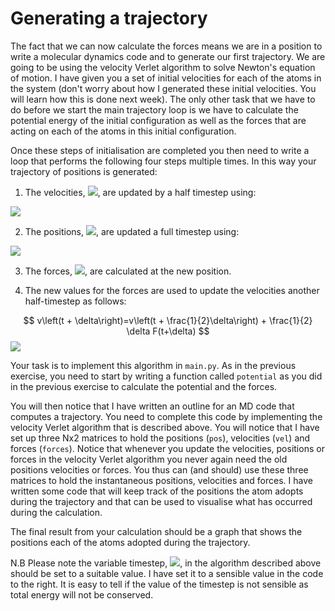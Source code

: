 # Generating a trajectory

The fact that we can now calculate the forces means we are in a position to write a molecular dynamics code and to generate our first trajectory.  We are going to be using the velocity Verlet algorithm to solve Newton's equation of motion.  I have given you a set of initial velocities for each of the atoms in the system (don't worry about how I generated these initial velocities.  You will learn how this is done next week).  The only other task that we have to do before we start the main trajectory loop is we have to calculate the potential energy of the initial configuration as well as the forces that are acting on each of the atoms in this initial configuration.  

Once these steps of initialisation are completed you then need to write a loop that performs the following four steps multiple times.  In this way your trajectory of positions is generated:

1. The velocities, ![](https://render.githubusercontent.com/render/math?math=v(t)), are updated by a half timestep using:

![](https://render.githubusercontent.com/render/math?math=v\left(t%2B\frac{1}{2}\delta\right)=v(t)%2B\frac{1}{2}\delta\F(t))

2. The positions, ![](https://render.githubusercontent.com/render/math?math=x(t)), are updated a full timestep using:

![](https://render.githubusercontent.com/render/math?math=x\left(t%2B\delta\right)=x(t)%2Bv\left(t%2B\frac{1}{2}\delta\right)\delta)

3. The forces, ![](https://render.githubusercontent.com/render/math?math=F(t%2B\delta)), are calculated at the new position.

4. The new values for the forces are used to update the velocities another half-timestep as follows:

$$
v\left(t + \delta\right)=v\left(t + \frac{1}{2}\delta\right) + \frac{1}{2} \delta F(t+\delta)
$$
![](https://render.githubusercontent.com/render/math?math=v\left(t%2B\delta\right)=v\left(t%2B\frac{1}{2}\delta\right)%2B\frac{1}{2}\delta\F(t%2B\delta))

Your task is to implement this algorithm in `main.py`.  As in the previous exercise, you need to start by writing a function called `potential` as you did in the previous exercise to calculate the potential and the forces.

You will then notice that I have written an outline for an MD code that computes a trajectory.  You need to complete this code by implementing the velocity Verlet algorithm that is described above.  You will notice that I have set up three Nx2 matrices to hold the positions (`pos`), velocities (`vel`) and forces (`forces`).  Notice that whenever you update the velocities, positions or forces in the velocity Verlet algorithm you never again need the old positions velocities or forces.  You thus can (and should) use these three matrices to hold the instantaneous positions, velocities and forces.  I have written some code that will keep track of the positions the atom adopts during the trajectory and that can be used to visualise what has occurred during the calculation.

The final result from your calculation should be a graph that shows the positions each of the atoms adopted during the trajectory.  

N.B Please note the variable timestep, ![](https://render.githubusercontent.com/render/math?math=\delta), in the algorithm described above should be set to a suitable value.  I have set it to a sensible value in the code to the right.  It is easy to tell if the value of the timestep is not sensible as total energy will not be conserved.      


